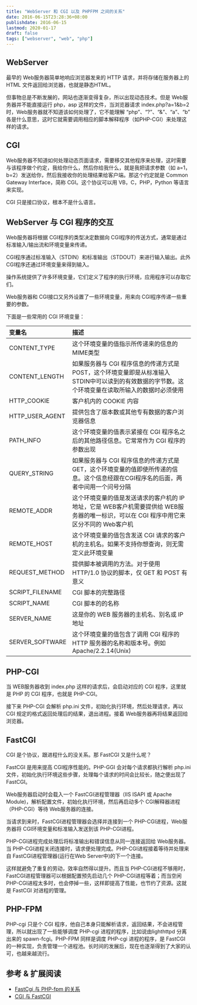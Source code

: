 ```yaml
---
title: "WebServer 和 CGI 以及 PHPFPM 之间的关系"
date: 2016-06-15T23:28:36+08:00
publishdate: 2016-06-15
lastmod: 2020-01-17
draft: false
tags: ["webserver", "web", "php"]
---
```

## WebServer
最早的 Web服务器简单地响应浏览器发来的 HTTP 请求，并将存储在服务器上的 HTML 文件返回给浏览器，也就是静态HTML。

但事物总是不断发展的，网站也逐渐变得复杂，所以出现动态技术。但是 Web服务器并不能直接运行 php，asp 这样的文件，当浏览器请求 index.php?a=1&b=2 时，Web服务器就不知道该如何处理了，它不能理解 “php”、“?”、“&”、“a”、“b” 各是什么意思，这时它就需要调用相应的脚本解释程序（如PHP-CGI）来处理这样的请求。

## CGI
Web服务器不知道如何处理动态页面请求，需要移交其他程序来处理，这时需要与该程序做个约定，我给你什么，然后你给我什么，就是我把请求参数（如 a=1，b=2）发送给你，然后我接收你的处理结果给客户端。那这个约定就是 Common Gateway Interface，简称 CGI。这个协议可以用 VB，C，PHP，Python 等语言来实现。

CGI 只是接口协议，根本不是什么语言。

## WebServer 与 CGI 程序的交互
Web服务器将根据 CGI程序的类型决定数据向 CGI程序的传送方式，通常是通过标准输入/输出流和环境变量来传递。

CGI程序通过标准输入（STDIN）和标准输出（STDOUT）来进行输入输出。此外 CGI程序还通过环境变量来得到输入。

操作系统提供了许多环境变量，它们定义了程序的执行环境，应用程序可以存取它们。

Web服务器和 CGI接口又另外设置了一些环境变量，用来向 CGI程序传递一些重要的参数。

下面是一些常用的 CGI 环境变量：

|变量名|描述|
|:--|:--|
|CONTENT_TYPE|这个环境变量的值指示所传递来的信息的MIME类型|
|CONTENT_LENGTH |如果服务器与 CGI 程序信息的传递方式是 POST，这个环境变量即是从标准输入 STDIN中可以读到的有效数据的字节数。这个环境变量在读取所输入的数据时必须使用
|HTTP_COOKIE|客户机内的 COOKIE 内容|
|HTTP_USER_AGENT|提供包含了版本数或其他专有数据的客户浏览器信息|
|PATH_INFO|这个环境变量的值表示紧接在 CGI 程序名之后的其他路径信息。它常常作为 CGI 程序的参数出现|
|QUERY_STRING|如果服务器与 CGI 程序信息的传递方式是 GET，这个环境变量的值即使所传递的信息。这个信息经跟在CGI程序名的后面，两者中间用一个问号分隔|
|REMOTE_ADDR|这个环境变量的值是发送请求的客户机的 IP 地址，它是 WEB客户机需要提供给 WEB服务器的唯一标识，可以在 CGI 程序中用它来区分不同的 Web客户机|
|REMOTE_HOST|这个环境变量的值包含发送 CGI 请求的客户机的主机名。如果不支持你想查询，则无需定义此环境变量|
|REQUEST_METHOD|提供脚本被调用的方法。对于使用 HTTP/1.0 协议的脚本，仅 GET 和 POST 有意义|
|SCRIPT_FILENAME|CGI 脚本的完整路径|
|SCRIPT_NAME|CGI 脚本的的名称|
|SERVER_NAME|这是你的 WEB 服务器的主机名、别名或 IP 地址|
|SERVER_SOFTWARE|这个环境变量的值包含了调用 CGI 程序的 HTTP 服务器的名称和版本号。例如 Apache/2.2.14(Unix)|

## PHP-CGI
当 WEB服务器收到 index.php 这样的请求后，会启动对应的 CGI 程序，这里就是 PHP 的 CGI 程序，也就是 PHP-CGI。

接下来 PHP-CGI 会解析 php.ini 文件，初始化执行环境，然后处理请求，再以 CGI 规定的格式返回处理后的结果，退出进程。接着 Web服务器再将结果返回给浏览器。

## FastCGI
CGI 是个协议，跟进程什么的没关系。那 FastCGI 又是什么呢？

FastCGI 是用来提高 CGI程序性能的。PHP-GGI 会对每个请求都执行解析 php.ini 文件，初始化执行环境这些步骤，处理每个请求的时间会比较长，随之便出现了 FastCGI。

Web服务器启动时会载入一个 FastCGI进程管理器（IIS ISAPI 或 Apache Module)，解析配置文件，初始化执行环境，然后再启动多个 CGI解释器进程（PHP-CGI）等待 Web服务器的连接。

当请求到来时，FastCGI进程管理器会选择并连接到一个 PHP-CGI进程，Web服务器将 CGI环境变量和标准输入发送到该 PHP-CGI进程。

PHP-CGI进程完成处理后将标准输出和错误信息从同一连接返回给 Web服务器。当 PHP-CGI进程关闭连接时，请求便处理完成。PHP-CGI进程接着等待并处理来自 FastCGI进程管理器(运行在Web Server中)的下一个连接。 

这样就避免了重复的劳动，效率自然得以提升。而且当 PHP-CGI进程不够用时，FastCGI进程管理器可以根据配置预先启动几个 PHP-CGI进程等着；而当空闲 PHP-CGI进程太多时，也会停掉一些，这样即提高了性能，也节约了资源。这就是 FastCGI 对进程的管理。

## PHP-FPM
PHP-cgi 只是个 CGI 程序，他自己本身只能解析请求，返回结果，不会进程管理，所以就出现了一些能够调度 PHP-cgi 进程的程序，比如说由lighthttpd 分离出来的 spawn-fcgi。PHP-FPM 同样是调度 PHP-cgi 进程的程序，是 FastCGI 的一种实现，负责管理一个进程池。长时间的发展后，现在也逐渐得到了大家的认可，也越来越流行。

## 参考 & 扩展阅读
- [FastCgi 与 PHP-fpm 的关系](https://segmentfault.com/q/1010000000256516)
- [CGI 与 FastCGI](http://www.cnblogs.com/wanghetao/p/3934350.html)
